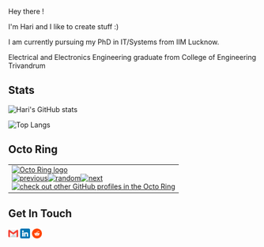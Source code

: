  Hey there ! 

I'm Hari and I like to create stuff :)

I am currently pursuing my PhD in IT/Systems from IIM Lucknow.

Electrical and Electronics Engineering graduate from College of Engineering Trivandrum

## Stats
![Hari's GitHub stats](https://github-readme-stats.vercel.app/api?username=harishnkr&show_icons=true&theme=calm&layout=compact)



![Top Langs](https://github-readme-stats.vercel.app/api/top-langs/?username=harishnkr&layout=compact&theme=calm&hide=roff&langs_count=10)


## Octo Ring

<table><tbody><tr><td><a href="https://octo-ring.com/"><img src="https://octo-ring.com/static/img/widget/top.png" width="99%" alt="Octo Ring logo" align="top"></a><br><a href="https://octo-ring.com/p/harishnkr/prev"><img src="https://octo-ring.com/static/img/widget/prev.png" width="33%" alt="previous" align="top" title="previous profile"></a><a href="https://octo-ring.com/p/harishnkr/random"><img src="https://octo-ring.com/static/img/widget/random.png" width="33%" alt="random" align="top" title="random profile"></a><a href="https://octo-ring.com/p/harishnkr/next"><img src="https://octo-ring.com/static/img/widget/next.png" width="33%" alt="next" align="top" title="next profile"></a><br><a href="https://octo-ring.com/"><img src="https://octo-ring.com/static/img/widget/bottom.png" width="99%" alt="check out other GitHub profiles in the Octo Ring" align="top"></a></td></tr></tbody></table>

## Get In Touch

 <a href="mailto:hari2menon1234@gmail.com"><img align="center" width="4%" src="/icons/gmail.png"/></a>
<a href="https://www.linkedin.com/in/kharishankar/"><img align="center" width="4%" src="/icons/linkedin.png"/></a>
<a href="https://www.reddit.com/user/harishnkr/"><img align="center" width="4%" src="/icons/reddit.png"/></a>

<!---- credits

<a href="https://www.flaticon.com/free-icons/gmail" title="gmail icons">Gmail icons created by Pixel perfect - Flaticon</a>
<a href="https://www.flaticon.com/free-icons/linkedin" title="linkedin icons">Linkedin icons created by riajulislam - Flaticon</a>
<a href="https://www.flaticon.com/free-icons/reddit" title="reddit icons">Reddit icons created by Md Tanvirul Haque - Flaticon</a>
<a href="https://www.flaticon.com/free-icons/twitter" title="twitter icons">Twitter icons created by Pixel perfect - Flaticon</a>
>


